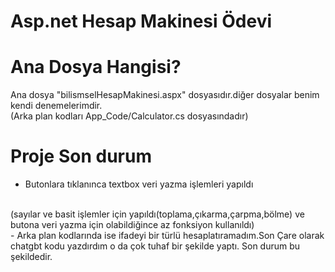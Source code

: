 # Asp.net Hesap Makinesi Ödevi

# Ana Dosya Hangisi?
Ana dosya "bilismselHesapMakinesi.aspx" dosyasıdır.diğer dosyalar benim kendi denemelerimdir.
<br>
(Arka plan kodları App_Code/Calculator.cs dosyasındadır)

# Proje Son durum
- Butonlara tıklanınca textbox veri yazma işlemleri yapıldı
<br>
(sayılar ve basit işlemler için yapıldı(toplama,çıkarma,çarpma,bölme) ve butona veri yazma için olabildiğince az fonksiyon kullanıldı)
<br>
- Arka plan kodlarında ise ifadeyi bir türlü hesaplatıramadım.Son Çare olarak chatgbt kodu yazdırdım o da çok tuhaf bir şekilde yaptı.
Son durum bu şekildedir.
